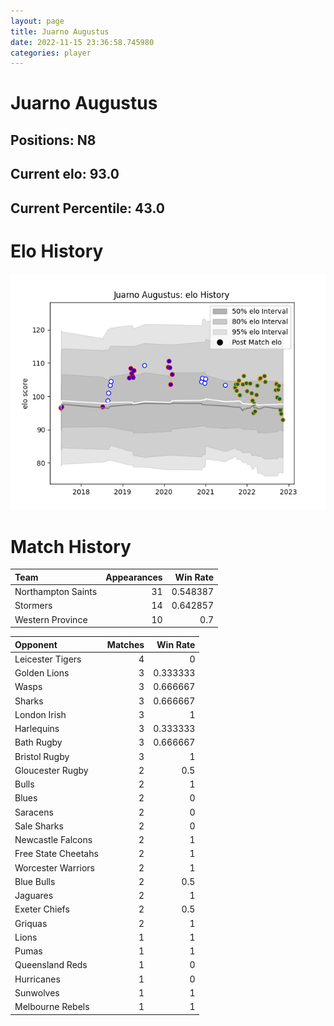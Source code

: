 ```yaml
---  
layout: page  
title: Juarno Augustus  
date: 2022-11-15 23:36:58.745980  
categories: player  
---
```

# Juarno Augustus

## Positions: N8

## Current elo: 93.0

## Current Percentile: 43.0

# Elo History


![elo history](history_JuarnoAugustus.png)
# Match History


| Team               |   Appearances |   Win Rate |
|:-------------------|--------------:|-----------:|
| Northampton Saints |            31 |   0.548387 |
| Stormers           |            14 |   0.642857 |
| Western Province   |            10 |   0.7      |

| Opponent            |   Matches |   Win Rate |
|:--------------------|----------:|-----------:|
| Leicester Tigers    |         4 |   0        |
| Golden Lions        |         3 |   0.333333 |
| Wasps               |         3 |   0.666667 |
| Sharks              |         3 |   0.666667 |
| London Irish        |         3 |   1        |
| Harlequins          |         3 |   0.333333 |
| Bath Rugby          |         3 |   0.666667 |
| Bristol Rugby       |         3 |   1        |
| Gloucester Rugby    |         2 |   0.5      |
| Bulls               |         2 |   1        |
| Blues               |         2 |   0        |
| Saracens            |         2 |   0        |
| Sale Sharks         |         2 |   0        |
| Newcastle Falcons   |         2 |   1        |
| Free State Cheetahs |         2 |   1        |
| Worcester Warriors  |         2 |   1        |
| Blue Bulls          |         2 |   0.5      |
| Jaguares            |         2 |   1        |
| Exeter Chiefs       |         2 |   0.5      |
| Griquas             |         2 |   1        |
| Lions               |         1 |   1        |
| Pumas               |         1 |   1        |
| Queensland Reds     |         1 |   0        |
| Hurricanes          |         1 |   0        |
| Sunwolves           |         1 |   1        |
| Melbourne Rebels    |         1 |   1        |